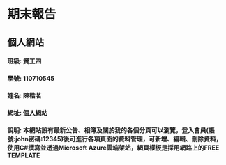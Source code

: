 # 期末報告
## 個人網站
#### 班級: 資工四
#### 學號: 110710545
#### 姓名: 陳楷茗
#### 網址: [個人網站](http://helloworldyou.azurewebsites.net/Default.aspx)
#### 說明: 本網站設有最新公告、相簿及關於我的各個分頁可以瀏覽，登入會員(帳號:john密碼:12345)後可進行各項頁面的資料管理，可新增、編輯、刪除資料，使用C#撰寫並透過Microsoft Azure雲端架站，網頁樣板是採用網路上的FREE TEMPLATE
